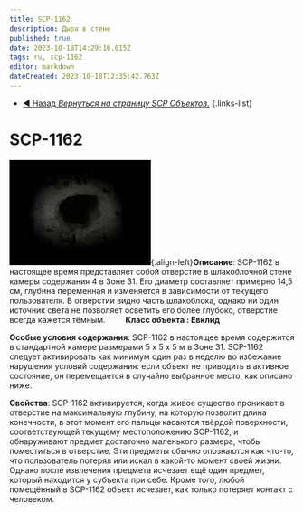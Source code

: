 ```yaml
---
title: SCP-1162
description: Дыра в стене
published: true
date: 2023-10-18T14:29:16.015Z
tags: ru, scp-1162
editor: markdown
dateCreated: 2023-10-18T12:35:42.763Z
---
```


- [:arrow_backward: Назад *Вернуться на страницу SCP Объектов.*](/ru/game/scps)
{.links-list}
# SCP-1162
![1162.webp](/images/roles/1162.webp){.align-left}**Описание**:
SCP-1162 в настоящее время представляет собой отверстие в шлакоблочной стене камеры содержания 4 в Зоне 31. Его диаметр составляет примерно 14,5 см, глубина переменная и изменяется в зависимости от текущего пользователя. В отверстии видно часть шлакоблока, однако ни один источник света не позволяет осветить его более глубоко, отверстие всегда кажется тёмным.
 
 
 
 
**Класс объекта : Евклид**

**Особые условия содержания**:
SCP-1162 в настоящее время содержится в стандартной камере размерами 5 х 5 х 5 м в Зоне 31. SCP-1162 следует активировать как минимум один раз в неделю во избежание нарушения условий содержания: если объект не приводить в активное состояние, он перемещается в случайно выбранное место, как описано ниже.

**Свойства**:
SCP-1162 активируется, когда живое существо проникает в отверстие на максимальную глубину, на которую позволит длина конечности, в этот момент его пальцы касаются твёрдой поверхности, соответствующей текущему местоположению SCP-1162, и обнаруживают предмет достаточно маленького размера, чтобы поместиться в отверстие. Эти предметы обычно опознаются как что-то, что пользователь потерял или искал в какой-то момент своей жизни. Однако после извлечения предмета исчезает ещё один предмет, который находится у субъекта при себе. Кроме того, любой помещённый в SCP-1162 объект исчезает, как только потеряет контакт с человеком.